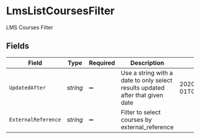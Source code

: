 # LmsListCoursesFilter

LMS Courses Filter


## Fields

| Field                                                                         | Type                                                                          | Required                                                                      | Description                                                                   | Example                                                                       |
| ----------------------------------------------------------------------------- | ----------------------------------------------------------------------------- | ----------------------------------------------------------------------------- | ----------------------------------------------------------------------------- | ----------------------------------------------------------------------------- |
| `UpdatedAfter`                                                                | *string*                                                                      | :heavy_minus_sign:                                                            | Use a string with a date to only select results updated after that given date | 2020-01-01T00:00:00.000Z                                                      |
| `ExternalReference`                                                           | *string*                                                                      | :heavy_minus_sign:                                                            | Filter to select courses by external_reference                                |                                                                               |